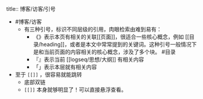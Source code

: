 title:: 博客/访客/引号

- #博客/访客
	- 有三种引号，标识不同层级的引用，肉眼检索由难到易有：
		- 《》表示本页有相关的关联[[页面]]，很适合一些核心概念，例如 [[目录/heading]]，或者是本文中常常提到的关键词。这种引号一般情况下是和当前页面的内容相关的核心概念，涉及了多个块。 #目录
		- 『』表示当前 [[logseq/思想/大纲]] 有相关内容
		- 「」表示本层就有相关内容
- 至于 `[[]]` ，很容易就能跳转
	- 底部双链
	- `[[]]` 本身就够明显了！可以直接悬浮查看。